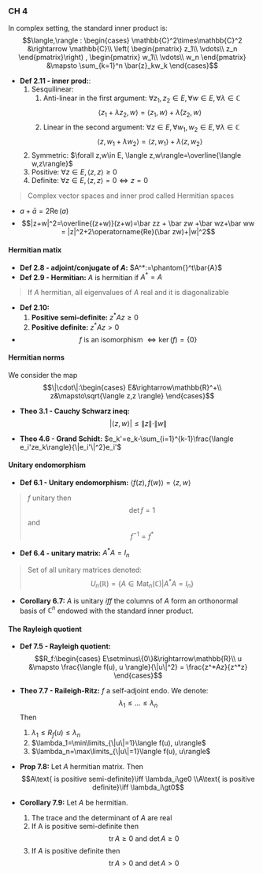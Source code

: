 ### CH 4

In complex setting, the standard inner product is:
$$\langle,\rangle : \begin{cases}
   \mathbb{C}^2\times\mathbb{C}^2 &\rightarrow \mathbb{C}\\
   \left( \begin{pmatrix}
   z_1\\
   \vdots\\
   z_n 
   \end{pmatrix}\right)
   ,
   \begin{pmatrix}
   w_1\\
   \vdots\\
   w_n 
   \end{pmatrix} &\mapsto \sum_{k=1}^n \bar{z}_kw_k
\end{cases}$$

- **Def 2.11 - inner prod:**:
  1. Sesquilinear: 
     1. Anti-linear in the first argument: $\forall z_1,z_2\in E, \forall w\in E, \forall \lambda\in\mathbb{C}$
     $$\langle z_1+\lambda z_2,w\rangle=\langle z_1,w\rangle+\bar{\lambda}\langle z_2,w\rangle$$
     2. Linear in the second argument: $\forall z\in E, \forall w_1,w_2\in E, \forall \lambda\in\mathbb{C}$
     $$\langle z,w_1+\lambda w_2\rangle=\langle z,w_1\rangle+\lambda\langle z,w_2\rangle$$
  2. Symmetric: $\forall z,w\in E, \langle z,w\rangle=\overline{\langle w,z\rangle}$
  3. Positive: $\forall z\in E, \langle z,z\rangle\ge0$
  4. Definite: $\forall z\in E, \langle z,z\rangle=0\iff z=0$

> Complex vector spaces and inner prod called Hermitian spaces

- $a+\bar{a} = 2\operatorname{Re} (a)$ 
- $$|z+w|^2=\overline{(z+w)}(z+w)=\bar zz + \bar zw +\bar wz+\bar ww = |z|^2+2\operatorname{Re}(\bar zw)+|w|^2$$

#### Hermitian matix

- **Def 2.8 - adjoint/conjugate of $A$:** $A^*:=\phantom{}^t\bar{A}$
- **Def 2.9 - Hermitian:** $A$ is hermitian if $A^*=A$
> If $A$ hermitian, all eigenvalues of $A$ real and it is diagonalizable

- **Def 2.10:** 
  1. **Positive semi-definite:** $z^*Az\ge0$
  2. **Positive definite:** $z^*Az\gt0$
- $$f \text{ is an isomorphism } \iff \operatorname{ker}(f)=\{0\}$$

#### Hermitian norms
We consider the map
$$\|\cdot\|:\begin{cases}
   E&\rightarrow\mathbb{R}^+\\
   z&\mapsto\sqrt{\langle z,z \rangle}
\end{cases}$$

- **Theo 3.1 - Cauchy Schwarz ineq:** $$|\langle z,w\rangle|\le\|z\|\cdot\|w\|$$

- **Theo 4.6 - Grand Schidt:** $e_k'=e_k-\sum_{i=1}^{k-1}\frac{\langle e_i'ze_k\rangle}{\|e_i'\|^2}e_i'$


#### Unitary endomorphism
- **Def 6.1 - Unitary endomorphism:** $\langle f(z),f(w)\rangle=\langle z,w \rangle$
> $f$ unitary then $$\det f = 1$$ and $$f^{-1}=f^*$$

- **Def 6.4 - unitary matrix:** $A^*A=I_n$
> Set of all unitary matrices denoted:
> $$U_n(\mathbb{R})=\{A\in\operatorname{Mat}_n(\mathbb{C})|A^*A=I_n\}$$

- **Corollary 6.7:** $A$ is unitary *iff* the columns of $A$ form an orthonormal basis of $\mathbb{C}^n$ endowed with the standard inner product.

#### The Rayleigh quotient

- **Def 7.5 - Rayleigh quotient:** $$R_f:\begin{cases}
   E\setminus\{0\}&\rightarrow\mathbb{R}\\
   u &\mapsto \frac{\langle f(u), u \rangle}{\|u\|^2} = \frac{z^*Az}{z^*z}
\end{cases}$$

- **Theo 7.7 - Raileigh-Ritz:** $f$ a self-adjoint endo.
We denote: 
$$\lambda_1\le\ldots\le\lambda_n$$
Then
  1. $\lambda_1\le R_f(u) \le \lambda_n$
  2. $\lambda_1=\min\limits_{\|u\|=1}\langle f(u), u\rangle$
  3. $\lambda_n=\max\limits_{\|u\|=1}\langle f(u), u\rangle$

- **Prop 7.8:** Let $A$ hermitian matrix. Then 
$$A\text{ is positive semi-definite}\iff \lambda_i\ge0
\\A\text{ is positive definite}\iff \lambda_i\gt0$$

- **Corollary 7.9:** Let $A$ be hermitian.
  1. The trace and the determinant of $A$ are real
  2. If A is positive semi-definite then
$$\operatorname{tr}A\ge0\text{ and }\operatorname{det}A\ge0$$
  3. If $A$ is positive definite then $$\operatorname{tr}A\gt0\text{ and }\operatorname{det}A\gt0$$